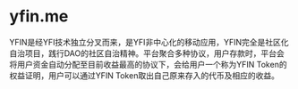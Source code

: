 # yfin.me
YFIN是经YFI技术独立分叉而来，是YFI非中心化的移动应用，YFIN完全是社区化自治项目，践行DAO的社区自治精神。平台聚合多种协议，用户存款时，平台会将用户资金自动分配至目前收益最高的协议下，会给用户一个称为YFIN Token的权益证明，用户可以通过YFIN Token取出自己原来存入的代币及相应的收益。
